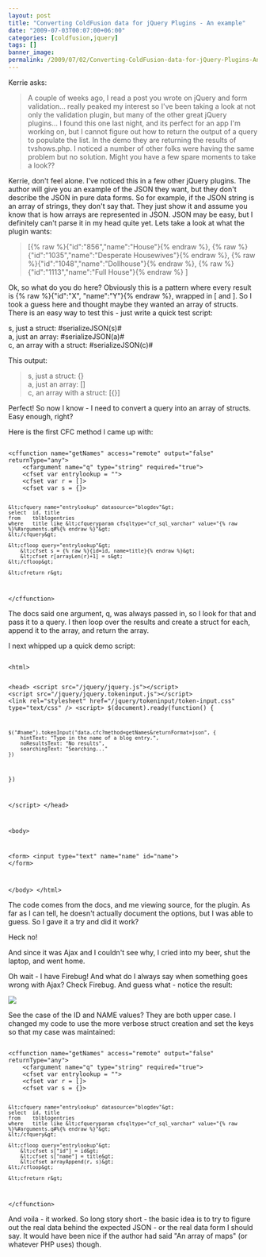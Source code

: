 ```yaml
---
layout: post
title: "Converting ColdFusion data for jQuery Plugins - An example"
date: "2009-07-03T00:07:00+06:00"
categories: [coldfusion,jquery]
tags: []
banner_image: 
permalink: /2009/07/02/Converting-ColdFusion-data-for-jQuery-Plugins-An-example
---
```


Kerrie asks:

<blockquote>
<p>
A couple of weeks ago, I read a post you wrote on jQuery and form validation... really peaked my interest so I've been taking a look at not only the validation plugin, but many of the other great jQuery plugins... I found this one last night, and its perfect for an app I'm working on, but I cannot figure out how to return the output of a query to populate the list.  In the demo they are returning the results of tvshows.php. I noticed a number of other folks were having the same problem but no solution. Might you have a few spare moments to take a look??
</p>
</blockquote>

Kerrie, don't feel alone. I've noticed this in a few other jQuery plugins. The author will give you an example of the JSON they want, but they don't describe the JSON in pure data forms. So for example, if the JSON string is an array of strings, they don't say that. They just show it and assume you know that is how arrays are represented in JSON. JSON may be easy, but I definitely can't parse it in my head quite yet. Lets take a look at what the plugin wants:
<!--more-->
<blockquote>
<p>
[{% raw %}{"id":"856","name":"House"}{% endraw %},
 {% raw %}{"id":"1035","name":"Desperate Housewives"}{% endraw %},
 {% raw %}{"id":"1048","name":"Dollhouse"}{% endraw %},
 {% raw %}{"id":"1113","name":"Full House"}{% endraw %}
]
</p>
</blockquote>

Ok, so what do you do here? Obviously this is a pattern where every result is {% raw %}{"id":"X", "name":"Y"}{% endraw %}, wrapped in [ and ]. So I took a guess here and thought maybe they wanted an array of structs. There is an easy way to test this - just write a quick test script:

<cfoutput>
<cfset s = {}>
<cfset a = []>

<cfset c = []>
<cfset c[1] = s>

<cfoutput>
s, just a struct: #serializeJSON(s)#<br/>
a, just an array: #serializeJSON(a)#<br/>
c, an array with a struct: #serializeJSON(c)#
</cfoutput>
</code>

This output:

<blockquote>
<p>
s, just a struct: {}<br/>
a, just an array: []<br/>
c, an array with a struct: [{}]<br/>
</p>
</blockquote>

Perfect! So now I know - I need to convert a query into an array of structs. Easy enough, right?

Here is the first CFC method I came up with:

<code>
&lt;cffunction name="getNames" access="remote" output="false" returnType="any"&gt;
	&lt;cfargument name="q" type="string" required="true"&gt;
	&lt;cfset var entrylookup = ""&gt;
	&lt;cfset var r = []&gt;
	&lt;cfset var s = {}&gt;
	
	&lt;cfquery name="entrylookup" datasource="blogdev"&gt;
	select	id, title
	from	tblblogentries
	where	title like &lt;cfqueryparam cfsqltype="cf_sql_varchar" value="{% raw %}%#arguments.q#%{% endraw %}"&gt;
	&lt;/cfquery&gt;

	&lt;cfloop query="entrylookup"&gt;
		&lt;cfset s = {% raw %}{id=id, name=title}{% endraw %}&gt;
		&lt;cfset r[arrayLen(r)+1] = s&gt;
	&lt;/cfloop&gt;
	
	&lt;cfreturn r&gt;

&lt;/cffunction&gt;
</code>

The docs said one argument, q, was always passed in, so I look for that and pass it to a query. I then loop over the results and create a struct for each, append it to the array, and return the array. 

I next whipped up a quick demo script:

<code>
&lt;html&gt;
	
&lt;head&gt;
&lt;script src="/jquery/jquery.js"&gt;&lt;/script&gt;
&lt;script src="/jquery/jquery.tokeninput.js"&gt;&lt;/script&gt;
&lt;link rel="stylesheet" href="/jquery/tokeninput/token-input.css" type="text/css" /&gt;
&lt;script&gt;
$(document).ready(function() {

	$("#name").tokenInput("data.cfc?method=getNames&returnFormat=json", {
		hintText: "Type in the name of a blog entry.",
		noResultsText: "No results",
		searchingText: "Searching..."
	})
		
})

&lt;/script&gt;
&lt;/head&gt;

&lt;body&gt;
	
&lt;form&gt;
&lt;input type="text" name="name" id="name"&gt;
&lt;/form&gt;	

&lt;/body&gt;
&lt;/html&gt;
</code>

The code comes from the docs, and me viewing source, for the plugin. As far as I can tell, he doesn't actually document the options, but I was able to guess. So I gave it a try and did it work?

Heck no!

And since it was Ajax and I couldn't see why, I cried into my beer, shut the laptop, and went home.

Oh wait - I have Firebug! And what do I always say when something goes wrong with Ajax? Check Firebug. And guess what - notice the result:

<img src="https://static.raymondcamden.com/images//Picture 331.png">

See the case of the ID and NAME values? They are both upper case. I changed my code to use the more verbose struct creation and set the keys so that my case was maintained:

<code>
&lt;cffunction name="getNames" access="remote" output="false" returnType="any"&gt;
	&lt;cfargument name="q" type="string" required="true"&gt;
	&lt;cfset var entrylookup = ""&gt;
	&lt;cfset var r = []&gt;
	&lt;cfset var s = {}&gt;
	
	&lt;cfquery name="entrylookup" datasource="blogdev"&gt;
	select	id, title
	from	tblblogentries
	where	title like &lt;cfqueryparam cfsqltype="cf_sql_varchar" value="{% raw %}%#arguments.q#%{% endraw %}"&gt;
	&lt;/cfquery&gt;

	&lt;cfloop query="entrylookup"&gt;
		&lt;cfset s["id"] = id&gt;
		&lt;cfset s["name"] = title&gt;
		&lt;cfset arrayAppend(r, s)&gt;
	&lt;/cfloop&gt;
	
	&lt;cfreturn r&gt;

&lt;/cffunction&gt;
</code>

And voila - it worked. So long story short - the basic idea is to try to figure out the real data behind the expected JSON - or the real data form I should say. It would have been nice if the author had said "An array of maps" (or whatever PHP uses) though.